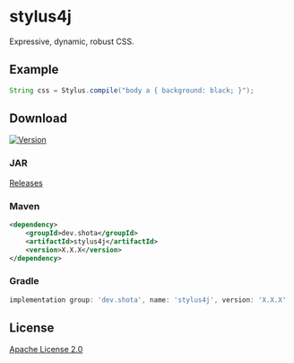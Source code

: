 # stylus4j

Expressive, dynamic, robust CSS.

## Example

```java
String css = Stylus.compile("body a { background: black; }");
```

## Download

[![Version](https://img.shields.io/github/v/release/shotav/stylus4j?label=Version)](https://github.com/shotav/stylus4j/tags)

### JAR

[Releases](https://github.com/shotav/stylus4j/releases)

### Maven

```xml
<dependency>
    <groupId>dev.shota</groupId>
    <artifactId>stylus4j</artifactId>
    <version>X.X.X</version>
</dependency>
```

### Gradle

```groovy
implementation group: 'dev.shota', name: 'stylus4j', version: 'X.X.X'
```

## License

[Apache License 2.0](https://github.com/shotav/stylus4j/blob/master/LICENSE)